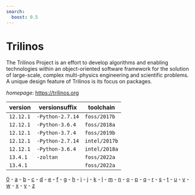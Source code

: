 ```yaml
---
search:
  boost: 0.5
---
```

# Trilinos

The Trilinos Project is an effort to develop algorithms and enabling technologies  within an object-oriented software framework for the solution of large-scale, complex multi-physics  engineering and scientific problems. A unique design feature of Trilinos is its focus on packages.

*homepage*: <https://trilinos.org>

version | versionsuffix | toolchain
--------|---------------|----------
``12.12.1`` | ``-Python-2.7.14`` | ``foss/2017b``
``12.12.1`` | ``-Python-3.6.4`` | ``foss/2018a``
``12.12.1`` | ``-Python-3.7.4`` | ``foss/2019b``
``12.12.1`` | ``-Python-2.7.14`` | ``intel/2017b``
``12.12.1`` | ``-Python-3.6.4`` | ``intel/2018a``
``13.4.1`` | ``-zoltan`` | ``foss/2022a``
``13.4.1`` |  | ``foss/2022a``

[0](../0/index.md) - [a](../a/index.md) - [b](../b/index.md) - [c](../c/index.md) - [d](../d/index.md) - [e](../e/index.md) - [f](../f/index.md) - [g](../g/index.md) - [h](../h/index.md) - [i](../i/index.md) - [j](../j/index.md) - [k](../k/index.md) - [l](../l/index.md) - [m](../m/index.md) - [n](../n/index.md) - [o](../o/index.md) - [p](../p/index.md) - [q](../q/index.md) - [r](../r/index.md) - [s](../s/index.md) - [t](../t/index.md) - [u](../u/index.md) - [v](../v/index.md) - [w](../w/index.md) - [x](../x/index.md) - [y](../y/index.md) - [z](../z/index.md)

